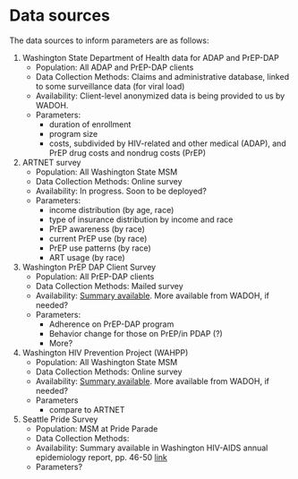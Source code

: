 # Data sources

The data sources to inform parameters are as follows:

1. Washington State Department of Health data for ADAP and PrEP-DAP
     - Population: All ADAP and PrEP-DAP clients
     - Data Collection Methods: Claims and administrative database, linked to some surveillance data (for viral load)
     - Availability: Client-level anonymized data is being provided to us by WADOH.
     - Parameters:
          - duration of enrollment
          - program size
          - costs, subdivided by HIV-related and other medical (ADAP), and PrEP drug costs and nondrug costs (PrEP)
2. ARTNET survey
     - Population: All Washington State MSM
     - Data Collection Methods: Online survey
     - Availability: In progress. Soon to be deployed?
     - Parameters:
          - income distribution (by age, race)
          - type of insurance distribution by income and race
          - PrEP awareness (by race)
          - current PrEP use (by race)
          - PrEP use patterns (by race)
          - ART usage (by race)
3. Washington PrEP DAP Client Survey
     - Population: All PrEP-DAP clients
     - Data Collection Methods: Mailed survey
     - Availability: [Summary available](https://www.doh.wa.gov/Portals/1/Documents/Pubs/430-073-WAPrEPDAPClientSurveyKeyFindings2017-English.pdf). More available from WADOH, if needed?
     - Parameters:
          - Adherence on PrEP-DAP program
          - Behavior change for those on PrEP/in PDAP (?)
          - More?
4. Washington HIV Prevention Project (WAHPP)
     - Population: All Washington State MSM
     - Data Collection Methods: Online survey
     - Availability: [Summary available](https://www.doh.wa.gov/Portals/1/Documents/5620/WashingtonHIVPreventionProjectKeyFindings2017.pdf). More available from WADOH, if needed?
     - Parameters
          - compare to ARTNET
5. Seattle Pride Survey
     - Population: MSM at Pride Parade
     - Data Collection Methods: 
     - Availability: Summary available in Washington HIV-AIDS annual epidemiology report, pp. 46-50 [link](https://www.kingcounty.gov/depts/health/communicable-diseases/hiv-std/patients/epidemiology/~/media/depts/health/communicable-diseases/documents/hivstd/2016-hiv-aids-epidemiology-annual-report.ashx)
     - Parameters?
